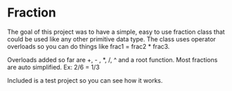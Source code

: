 # Fraction
The goal of this project was to have a simple, easy to use fraction class that could be used like any other primitive data type.
The class uses operator overloads so you can do things like frac1 = frac2 * frac3.

Overloads added so far are +, - , *, /, ^ and a root function.
Most fractions are auto simplified. Ex: 2/6 = 1/3

Included is a test project so you can see how it works.
